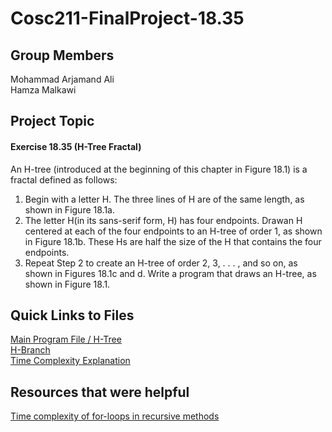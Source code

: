 # Cosc211-FinalProject-18.35
## Group Members
Mohammad Arjamand Ali
<br>
Hamza Malkawi
<br>
## Project Topic
#### Exercise 18.35 (H-Tree Fractal)
An H-tree (introduced at the beginning of this chapter in Figure 18.1) is a fractal defined as follows:
1. Begin with a letter H. The three lines of H are of the same length, as shown in Figure 18.1a.
2. The letter H(in its sans-serif form, H) has four endpoints. Drawan H centered at each of the four endpoints to an H-tree of order 1, as shown in Figure 18.1b. These Hs are half the size of the H that contains the four endpoints.
3. Repeat Step 2 to create an H-tree of order 2, 3, . . . , and so on, as shown in Figures 18.1c and d.
Write a program that draws an H-tree, as shown in Figure 18.1.

## Quick Links to Files
[Main Program File / H-Tree](Exercise-18.35/src/application/HTreeProject.java)
<br>
[H-Branch](Exercise-18.35/src/application/HBranch.java)
<br>
[Time Complexity Explanation](Exercise-18.35/Time_Complexity_of_H-Tree.pdf)

## Resources that were helpful
[Time complexity of for-loops in recursive methods](https://cs.stackexchange.com/questions/87713/recursion-call-inside-a-for-loop-time)


